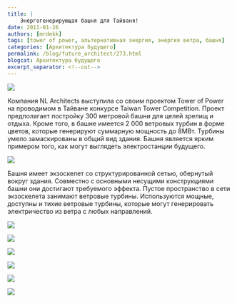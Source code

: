 ```yaml
---
title: |
    Энергогенерирующая башня для Тайваня!
date: 2011-01-26
authors: [mrdekk]
tags: [tower of power, альтернативная энергия, энергия ветра, башня]
categories: [Архитектура будущего]
permalink: /blog/future_architect/273.html
blogcat: Архитектура будущего
excerpt_separator: <!--cut-->
---
```



![](http://itw66.ru/uploads/images/00/00/01/2011/01/26/49208f.jpg)


Компания NL Architects выступила со своим проектом Tower of Power на проводимом в Тайване конкурсе Taiwan Tower Competition. Проект предполагает постройку 300 метровой башни для целей зрелищ и отдыха. Кроме того, в башне имеется 2 000 ветровых турбин в форме цветов, которые генерируют суммарную мощность до 8МВт. Турбины умело замаскированы в общий вид здания. Башня является ярким примером того, как могут выглядеть электростанции будущего.


<!--cut-->



![](http://itw66.ru/uploads/images/00/00/01/2011/01/26/6caf8d.jpg)


Башня имеет экзоскелет со структурированной сетью, обернутый вокруг здания. Совместно с основными несущими конструкциями башни они достигают требуемого эффекта. Пустое пространство в сети экзоскелета занимают ветровые турбины. Используются мощные, доступны и тихие ветровые турбины, которые могут генерировать электричество из ветра с любых направлений.


![](http://itw66.ru/uploads/images/00/00/01/2011/01/26/baa291.jpg)


![](http://itw66.ru/uploads/images/00/00/01/2011/01/26/d5e59d.jpg)


![](http://itw66.ru/uploads/images/00/00/01/2011/01/26/b2e7c7.jpg)


![](http://itw66.ru/uploads/images/00/00/01/2011/01/26/032a5b.jpg)


![](http://itw66.ru/uploads/images/00/00/01/2011/01/26/31188e.jpg)


![](http://itw66.ru/uploads/images/00/00/01/2011/01/26/a5ed90.jpg)

